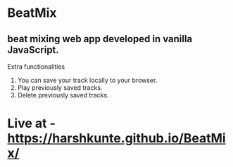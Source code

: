 # BeatMix

## beat mixing web app developed in vanilla JavaScript.

Extra functionalities

1. You can save your track locally to your browser.
2. Play previously saved tracks.
3. Delete previously saved tracks.

# Live at - https://harshkunte.github.io/BeatMix/

